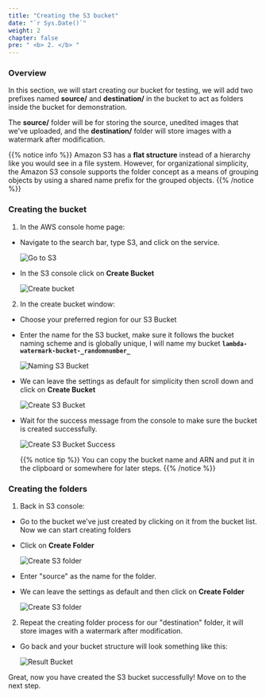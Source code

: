 ```yaml
---
title: "Creating the S3 bucket"
date: "`r Sys.Date()`"
weight: 2
chapter: false
pre: " <b> 2. </b> "
---
```


### Overview

In this section, we will start creating our bucket for testing, we will add two prefixes named **source/** and **destination/** in the bucket to act as folders inside the bucket for demonstration.

The **source/** folder will be for storing the source, unedited images that we've uploaded, and the **destination/** folder will store images with a watermark after modification.

{{% notice info %}}
Amazon S3 has a **flat structure** instead of a hierarchy like you would see in a file system. However, for organizational simplicity, the Amazon S3 console supports the folder concept as a means of grouping objects by using a shared name prefix for the grouped objects.
{{% /notice %}}

### Creating the bucket

1. In the AWS console home page:

- Navigate to the search bar, type S3, and click on the service.

  ![Go to S3](/images/2-CreateS3Bucket/start.png?featherlight=false)

- In the S3 console click on **Create Bucket**

  ![Create bucket](/images/2-CreateS3Bucket/startcreate.png?featherlight=false)

2. In the create bucket window:

- Choose your preferred region for our S3 Bucket
- Enter the name for the S3 bucket, make sure it follows the bucket naming scheme and is globally unique, I will name my bucket
  **`lambda-watermark-bucket-_randomnumber_`**

  ![Naming S3 Bucket](/images/2-CreateS3Bucket/namebucket.png?featherlight=false)

- We can leave the settings as default for simplicity then scroll down and click on **Create Bucket**

  ![Create S3 Bucket](/images/2-CreateS3Bucket/createbucket.png?featherlight=false)

- Wait for the success message from the console to make sure the bucket is created successfully.

  ![Create S3 Bucket Success](/images/2-CreateS3Bucket/createsuccess.png?featherlight=false)

  {{% notice tip %}}
  You can copy the bucket name and ARN and put it in the clipboard or somewhere for later steps.
  {{% /notice %}}

### Creating the folders

1. Back in S3 console:

- Go to the bucket we've just created by clicking on it from the bucket list. Now we can start creating folders
- Click on **Create Folder**

  ![Create S3 folder](/images/2-CreateS3Bucket/createfolder.png?featherlight=false)

- Enter "source" as the name for the folder.
- We can leave the settings as default and then click on **Create Folder**

  ![Create S3 folder](/images/2-CreateS3Bucket/nameandcreatefolder.png?featherlight=false)

2. Repeat the creating folder process for our "destination" folder, it will store images with a watermark after modification.

- Go back and your bucket structure will look something like this:

  ![Result Bucket](/images/2-CreateS3Bucket/final.png?featherlight=false)

Great, now you have created the S3 bucket successfully! Move on to the next step.
